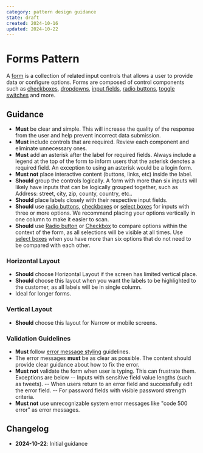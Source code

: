 ```yaml
---
category: pattern design guidance
state: draft
created: 2024-10-16
updated: 2024-10-22
---
```


# Forms Pattern

A [form](https://clarity.design/documentation/forms) is a collection of related input controls that allows a user to provide data or configure options. Forms are composed of control components such as [checkboxes](https://clarity.design/documentation/checkbox), [dropdowns](https://clarity.design/documentation/dropdown), [input fields](https://clarity.design/documentation/input), [radio buttons](https://clarity.design/documentation/radio), [toggle switches](https://clarity.design/documentation/toggle-switch) and more.

## Guidance

- **Must** be clear and simple. This will increase the quality of the response from the user and help prevent incorrect data submission.
- **Must** include controls that are required. Review each component and eliminate unnecessary ones.
- **Must** add an asterisk after the label for required fields. Always include a legend at the top of the form to inform users that the asterisk denotes a required field. An exception to using an asterisk would be a login form.
- **Must not** place interactive content (buttons, links, etc) inside the label.
- **Should** group the controls logically. A form with more than six inputs will likely have inputs that can be logically grouped together, such as Address: street, city, zip, county, country, etc..
- **Should** place labels closely with their respective input fields.
- **Should** use [radio buttons](https://clarity.design/documentation/radio), [checkboxes](https://clarity.design/documentation/checkbox) or [select boxes](https://clarity.design/documentation/select) for inputs with three or more options. We recommend placing your options vertically in one column to make it easier to scan.
- **Should** use [Radio button](https://clarity.design/documentation/radio) or [Checkbox](https://clarity.design/documentation/checkbox) to compare options within the context of the form, as all selections will be visible at all times. Use [select boxes](https://clarity.design/documentation/select) when you have more than six options that do not need to be compared with each other.


### Horizontal Layout
- **Should** choose Horizontal Layout if the screen has limited vertical place.
- **Should** choose this layout when you want the labels to be highlighted to the customer, as all labels will be in single column.
- Ideal for longer forms.

### Vertical Layout
- **Should** choose this layout for Narrow or mobile screens.

### Validation Guidelines
- **Must** follow [error message styling](https://clarity.design/documentation/forms#error-message-styling) guidelines.
- The error messages **must** be as clear as possible. The content should provide clear guidance about how to fix the error.
- **Must not** validate the form when user is typing. This can frustrate them. Exceptions are below
    -- Inputs with sensitive field value lengths (such as tweets).
    -- When users return to an error field and successfully edit the error field.
    -- For password fields with visible password strength criteria.
- **Must not** use unrecognizable system error messages like "code 500 error" as error messages.

## Changelog

- **2024-10-22**: Initial guidance